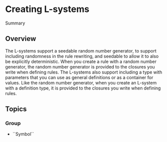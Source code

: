 # Creating L-systems

<!--@START_MENU_TOKEN@-->Summary<!--@END_MENU_TOKEN@-->

## Overview

The L-systems support a seedable random number generator, to support including randomness in the rule rewriting, and seedable to allow it to also be explicitly deterministic.
When you create a rule with a random number generator, the random number generator is provided to the closures you write when defining rules.
The L-systems also support including a type with parameters that you can use as general definitions or as a container for values.
Like the random number generator, when you create an L-system with a definition type, it is provided to the closures you write when defining rules.

## Topics

### <!--@START_MENU_TOKEN@-->Group<!--@END_MENU_TOKEN@-->

- <!--@START_MENU_TOKEN@-->``Symbol``<!--@END_MENU_TOKEN@-->
